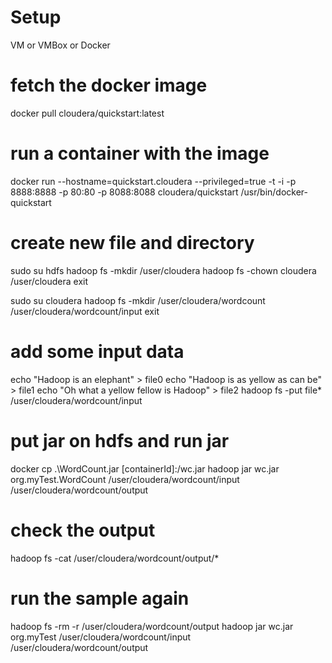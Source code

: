# Setup
VM or VMBox or Docker

# fetch the docker image
docker pull cloudera/quickstart:latest

# run a container with the image
docker run --hostname=quickstart.cloudera 
  --privileged=true 
  -t -i 
  -p 8888:8888 
  -p 80:80 
  -p 8088:8088 
  cloudera/quickstart 
  /usr/bin/docker-quickstart

# create new file and directory
sudo su hdfs
hadoop fs -mkdir /user/cloudera
hadoop fs -chown cloudera /user/cloudera
exit

sudo su cloudera
hadoop fs -mkdir /user/cloudera/wordcount /user/cloudera/wordcount/input
exit

# add some input data
echo "Hadoop is an elephant" > file0
echo "Hadoop is as yellow as can be" > file1
echo "Oh what a yellow fellow is Hadoop" > file2
hadoop fs -put file* /user/cloudera/wordcount/input

# put jar on hdfs and run jar
docker cp .\WordCount.jar [containerId]:/wc.jar
hadoop jar wc.jar org.myTest.WordCount /user/cloudera/wordcount/input /user/cloudera/wordcount/output

# check the output
hadoop fs -cat /user/cloudera/wordcount/output/*

# run the sample again
hadoop fs -rm -r /user/cloudera/wordcount/output
hadoop jar wc.jar org.myTest /user/cloudera/wordcount/input /user/cloudera/wordcount/output
